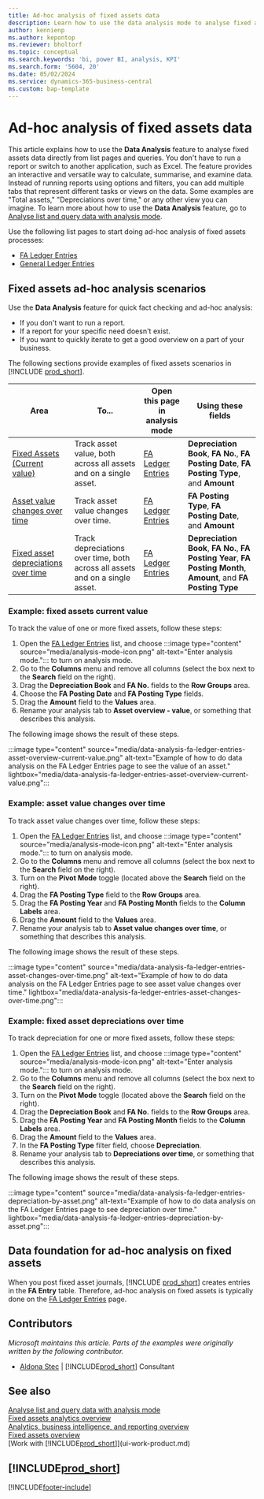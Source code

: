 ```yaml
---
title: Ad-hoc analysis of fixed assets data
description: Learn how to use the data analysis mode to analyse fixed assets data.
author: kennienp
ms.author: kepontop
ms.reviewer: bholtorf
ms.topic: conceptual
ms.search.keywords: 'bi, power BI, analysis, KPI'
ms.search.form: '5604, 20'
ms.date: 05/02/2024
ms.service: dynamics-365-business-central
ms.custom: bap-template
---
```


# Ad-hoc analysis of fixed assets data

This article explains how to use the **Data Analysis** feature to analyse fixed assets data directly from list pages and queries. You don't have to run a report or switch to another application, such as Excel. The feature provides an interactive and versatile way to calculate, summarise, and examine data. Instead of running reports using options and filters, you can add multiple tabs that represent different tasks or views on the data. Some examples are "Total assets," "Depreciations over time," or any other view you can imagine. To learn more about how to use the **Data Analysis** feature, go to [Analyse list and query data with analysis mode](analysis-mode.md).

Use the following list pages to start doing ad-hoc analysis of fixed assets processes:

- [FA Ledger Entries](https://businesscentral.dynamics.com/?page=5604)
- [General Ledger Entries](https://businesscentral.dynamics.com/?page=20)

## Fixed assets ad-hoc analysis scenarios

Use the **Data Analysis** feature for quick fact checking and ad-hoc analysis:

- If you don't want to run a report.
- If a report for your specific need doesn't exist.
- If you want to quickly iterate to get a good overview on a part of your business.

The following sections provide examples of fixed assets scenarios in [!INCLUDE [prod_short](includes/prod_short.md)].

| Area | To... | Open this page in analysis mode | Using these fields |
| ---- | ----- | ------------------------------- |------------------- |
| [Fixed Assets (Current value)](#example-fixed-assets-current-value) | Track asset value, both across all assets and on a single asset. | [FA Ledger Entries](https://businesscentral.dynamics.com/?page=5604) | **Depreciation Book**, **FA No.**, **FA Posting Date**, **FA Posting Type**, and **Amount** |
| [Asset value changes over time](#example-asset-value-changes-over-time) | Track asset value changes over time. | [FA Ledger Entries](https://businesscentral.dynamics.com/?page=5604) | **FA Posting Type**, **FA Posting Date**, and **Amount** |
|[Fixed asset depreciations over time](#example-fixed-asset-depreciations-over-time) | Track depreciations over time, both across all assets and on a single asset. | [FA Ledger Entries](https://businesscentral.dynamics.com/?page=5604) | **Depreciation Book**, **FA No.**, **FA Posting Year**, **FA Posting Month**, **Amount**, and **FA Posting Type** |

### Example: fixed assets current value

To track the value of one or more fixed assets, follow these steps:

1. Open the [FA Ledger Entries](https://businesscentral.dynamics.com/?page=5604) list, and choose :::image type="content" source="media/analysis-mode-icon.png" alt-text="Enter analysis mode."::: to turn on analysis mode.
1. Go to the **Columns** menu and remove all columns (select the box next to the **Search** field on the right).
1. Drag the **Depreciation Book** and **FA No.** fields to the **Row Groups** area.
1. Choose the **FA Posting Date** and **FA Posting Type** fields.
1. Drag the **Amount** field to the **Values** area.
1. Rename your analysis tab to **Asset overview - value**, or something that describes this analysis.

The following image shows the result of these steps.

:::image type="content" source="media/data-analysis-fa-ledger-entries-asset-overview-current-value.png" alt-text="Example of how to do data analysis on the FA Ledger Entries page to see the value of an asset." lightbox="media/data-analysis-fa-ledger-entries-asset-overview-current-value.png":::

### Example: asset value changes over time

To track asset value changes over time, follow these steps:

1. Open the [FA Ledger Entries](https://businesscentral.dynamics.com/?page=5604) list, and choose :::image type="content" source="media/analysis-mode-icon.png" alt-text="Enter analysis mode."::: to turn on analysis mode.
1. Go to the **Columns** menu and remove all columns (select the box next to the **Search** field on the right).
1. Turn on the **Pivot Mode** toggle (located above the **Search** field on the right).
1. Drag the **FA Posting Type** field to the **Row Groups** area.
1. Drag the **FA Posting Year** and **FA Posting Month** fields to the **Column Labels** area.
1. Drag the **Amount** field to the **Values** area.
1. Rename your analysis tab to **Asset value changes over time**, or something that describes this analysis.

The following image shows the result of these steps.

:::image type="content" source="media/data-analysis-fa-ledger-entries-asset-changes-over-time.png" alt-text="Example of how to do data analysis on the FA Ledger Entries page to see asset value changes over time." lightbox="media/data-analysis-fa-ledger-entries-asset-changes-over-time.png":::

### Example: fixed asset depreciations over time

To track depreciation for one or more fixed assets, follow these steps:

1. Open the [FA Ledger Entries](https://businesscentral.dynamics.com/?page=5604) list, and choose :::image type="content" source="media/analysis-mode-icon.png" alt-text="Enter analysis mode."::: to turn on analysis mode.
1. Go to the **Columns** menu and remove all columns (select the box next to the **Search** field on the right).
1. Turn on the **Pivot Mode** toggle (located above the **Search** field on the right).
1. Drag the **Depreciation Book** and **FA No.** fields to the **Row Groups** area.
1. Drag the **FA Posting Year** and **FA Posting Month** fields to the **Column Labels** area.
1. Drag the **Amount** field to the **Values** area.
1. In the **FA Posting Type** filter field, choose **Depreciation**.
1. Rename your analysis tab to **Depreciations over time**, or something that describes this analysis.

The following image shows the result of these steps.

:::image type="content" source="media/data-analysis-fa-ledger-entries-depreciation-by-asset.png" alt-text="Example of how to do data analysis on the FA Ledger Entries page to see depreciation over time." lightbox="media/data-analysis-fa-ledger-entries-depreciation-by-asset.png":::

## Data foundation for ad-hoc analysis on fixed assets

When you post fixed asset journals, [!INCLUDE [prod_short](includes/prod_short.md)] creates entries in the **FA Entry** table. Therefore, ad-hoc analysis on fixed assets is typically done on the [FA Ledger Entries](https://businesscentral.dynamics.com/?page=5604) page.

## Contributors

*Microsoft maintains this article. Parts of the examples were originally written by the following contributor.*

* [Aldona Stec](https://www.linkedin.com/in/aldona-stec-25283bb1) | [!INCLUDE[prod_short](includes/prod_short.md)] Consultant

## See also

[Analyse list and query data with analysis mode](analysis-mode.md)  
[Fixed assets analytics overview](fa-analytics-overview.md)  
[Analytics, business intelligence, and reporting overview](reports-bi-reporting.md)  
[Fixed assets overview](fa-manage.md)  
[Work with [!INCLUDE[prod_short](includes/prod_short.md)]](ui-work-product.md)  

## [!INCLUDE[prod_short](includes/free_trial_md.md)]  

[!INCLUDE[footer-include](includes/footer-banner.md)]